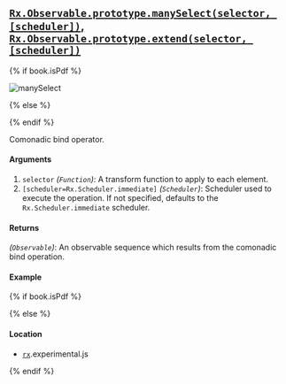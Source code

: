 ## [`Rx.Observable.prototype.manySelect(selector, [scheduler])`, `Rx.Observable.prototype.extend(selector, [scheduler])`](https://github.com/Reactive-Extensions/RxJS/blob/master/src/core/linq/observable/manyselect.js)

{% if book.isPdf %}

![manySelect](http://reactivex.io/documentation/operators/images/manySelect.png)

{% else %}



{% endif %}

Comonadic bind operator.

#### Arguments
1. `selector` *(`Function`)*: A transform function to apply to each element.
2. `[scheduler=Rx.Scheduler.immediate]` *(`Scheduler`)*: Scheduler used to execute the operation. If not specified, defaults to the `Rx.Scheduler.immediate` scheduler.
 
#### Returns
*(`Observable`)*: An observable sequence which results from the comonadic bind operation.

#### Example

[](http://jsbin.com/yaxav/1/embed?js,console)

{% if book.isPdf %}



{% else %}

#### Location

- [`rx`](https://www.npmjs.org/package/rx).experimental.js

{% endif %}